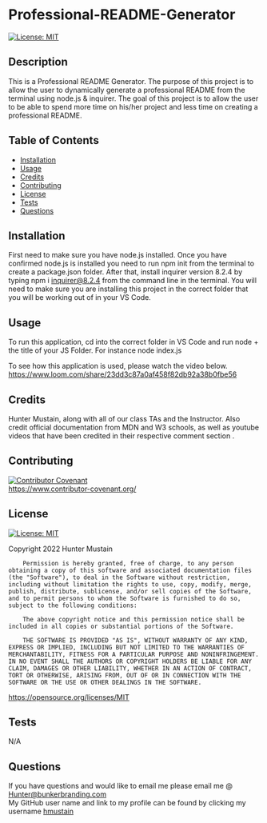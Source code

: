 # Professional-README-Generator
[![License: MIT](https://img.shields.io/badge/License-MIT-yellow.svg)](https://opensource.org/licenses/MIT)
        

## Description
This is a Professional README Generator. The purpose of this project is to allow the user to dynamically generate a professional README from the terminal using node.js & inquirer. The goal of this project is to allow the user to be able to spend more time on his/her project and less time on creating a professional README.

## Table of Contents

- [Installation](#installation)
- [Usage](#usage)
- [Credits](#credits)
- [Contributing](#contributing)
- [License](#license)
- [Tests](#tests)
- [Questions](#questions)

## Installation
First need to make sure you have node.js installed. Once you have confirmed node.js is installed you need to run npm init from the terminal to create a package.json folder. After that, install inquirer version 8.2.4 by typing npm i inquirer@8.2.4 from the command line in the terminal. You will need to make sure you are installing this project in the correct folder that you will be working out of in your VS Code.

## Usage
To run this application, cd into the correct folder in VS Code and run node + the title of your JS Folder. For instance node index.js

To see how this application is used, please watch the video below.
https://www.loom.com/share/23dd3c87a0af458f82db92a38b0fbe56

## Credits
Hunter Mustain, along with all of our class TAs and the Instructor. Also credit official documentation from MDN and W3 schools, as well as youtube videos that have been credited in their respective comment section .

## Contributing
[![Contributor Covenant](https://img.shields.io/badge/Contributor%20Covenant-2.1-4baaaa.svg)](code_of_conduct.md) <br>
https://www.contributor-covenant.org/

## License
[![License: MIT](https://img.shields.io/badge/License-MIT-yellow.svg)](https://opensource.org/licenses/MIT)
        
Copyright 2022 Hunter Mustain

        Permission is hereby granted, free of charge, to any person obtaining a copy of this software and associated documentation files (the "Software"), to deal in the Software without restriction, including without limitation the rights to use, copy, modify, merge, publish, distribute, sublicense, and/or sell copies of the Software, and to permit persons to whom the Software is furnished to do so, subject to the following conditions:
        
        The above copyright notice and this permission notice shall be included in all copies or substantial portions of the Software.
        
        THE SOFTWARE IS PROVIDED "AS IS", WITHOUT WARRANTY OF ANY KIND, EXPRESS OR IMPLIED, INCLUDING BUT NOT LIMITED TO THE WARRANTIES OF MERCHANTABILITY, FITNESS FOR A PARTICULAR PURPOSE AND NONINFRINGEMENT. IN NO EVENT SHALL THE AUTHORS OR COPYRIGHT HOLDERS BE LIABLE FOR ANY CLAIM, DAMAGES OR OTHER LIABILITY, WHETHER IN AN ACTION OF CONTRACT, TORT OR OTHERWISE, ARISING FROM, OUT OF OR IN CONNECTION WITH THE SOFTWARE OR THE USE OR OTHER DEALINGS IN THE SOFTWARE.
https://opensource.org/licenses/MIT
        

## Tests
N/A

## Questions
If you have questions and would like to email me please email me @ Hunter@bunkerbranding.com <br>
My GitHub user name and link to my profile can be found by clicking my username <a href="https://github.com/hmustain?tab=repositories">hmustain</a>

